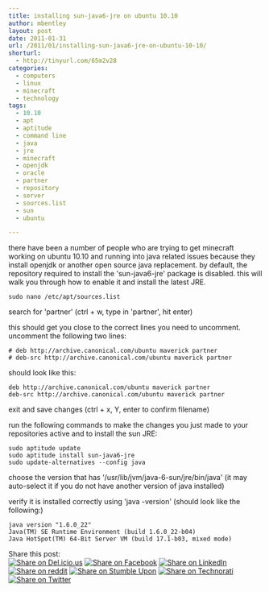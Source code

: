 ```yaml
---
title: installing sun-java6-jre on ubuntu 10.10
author: mbentley
layout: post
date: 2011-01-31
url: /2011/01/installing-sun-java6-jre-on-ubuntu-10-10/
shorturl:
  - http://tinyurl.com/65m2v28
categories:
  - computers
  - linux
  - minecraft
  - technology
tags:
  - 10.10
  - apt
  - aptitude
  - command line
  - java
  - jre
  - minecraft
  - openjdk
  - oracle
  - partner
  - repository
  - server
  - sources.list
  - sun
  - ubuntu

---
```

there have been a number of people who are trying to get minecraft working on ubuntu 10.10 and running into java related issues because they install openjdk or another open source java replacement. by default, the repository required to install the 'sun-java6-jre' package is disabled. this will walk you through how to enable it and install the latest JRE.
```
sudo nano /etc/apt/sources.list
```

search for 'partner' (ctrl + w, type in 'partner', hit enter)

this should get you close to the correct lines you need to uncomment. uncomment the following two lines:
```
# deb http://archive.canonical.com/ubuntu maverick partner
# deb-src http://archive.canonical.com/ubuntu maverick partner
```

should look like this:
```
deb http://archive.canonical.com/ubuntu maverick partner
deb-src http://archive.canonical.com/ubuntu maverick partner
```

exit and save changes (ctrl + x, Y, enter to confirm filename)

run the following commands to make the changes you just made to your repositories active and to install the sun JRE:
```
sudo aptitude update
sudo aptitude install sun-java6-jre
sudo update-alternatives --config java
```

choose the version that has '/usr/lib/jvm/java-6-sun/jre/bin/java' (it may auto-select it if you do not have another version of java installed)

verify it is installed correctly using 'java -version' (should look like the following:)
```
java version "1.6.0_22"
Java(TM) SE Runtime Environment (build 1.6.0_22-b04)
Java HotSpot(TM) 64-Bit Server VM (build 17.1-b03, mixed mode)
```

<!-- Social Bookmarks BEGIN -->

<p class="postcats">
  Share this post:<br /><a onclick="window.open(this.href, '_blank', 'scrollbars=yes,menubar=no,height=600,width=750,resizable=yes,toolbar=no,location=no,status=no'); return false;" href="http://del.icio.us/post?url=http://tinyurl.com/65m2v28&title=installing+sun-java6-jre+on+ubuntu+10.10" rel="nofollow" title="Share on Del.icio.us"><img class="social_img" src="/wp-content/plugins/social-bookmarks/images/delicious.png" title="Share on Del.icio.us" alt="Share on Del.icio.us" /></a> <a onclick="window.open(this.href, '_blank', 'scrollbars=yes,menubar=no,height=600,width=750,resizable=yes,toolbar=no,location=no,status=no'); return false;" href="http://www.facebook.com/sharer.php?u=http://tinyurl.com/65m2v28" rel="nofollow" title="Share on Facebook"><img class="social_img" src="/wp-content/plugins/social-bookmarks/images/facebook.png" title="Share on Facebook" alt="Share on Facebook" /></a> <a onclick="window.open(this.href, '_blank', 'scrollbars=yes,menubar=no,height=600,width=750,resizable=yes,toolbar=no,location=no,status=no'); return false;" href="http://www.linkedin.com/shareArticle?mini=true&url=http://tinyurl.com/65m2v28&title=installing+sun-java6-jre+on+ubuntu+10.10" rel="nofollow" title="Share on LinkedIn"><img class="social_img" src="/wp-content/plugins/social-bookmarks/images/linkedin.png" title="Share on LinkedIn" alt="Share on LinkedIn" /></a> <a onclick="window.open(this.href, '_blank', 'scrollbars=yes,menubar=no,height=600,width=750,resizable=yes,toolbar=no,location=no,status=no'); return false;" href="http://reddit.com/submit?url=http://tinyurl.com/65m2v28&title=installing+sun-java6-jre+on+ubuntu+10.10" rel="nofollow" title="Share on reddit"><img class="social_img" src="/wp-content/plugins/social-bookmarks/images/reddit.png" title="Share on reddit" alt="Share on reddit" /></a> <a onclick="window.open(this.href, '_blank', 'scrollbars=yes,menubar=no,height=600,width=750,resizable=yes,toolbar=no,location=no,status=no'); return false;" href="http://www.stumbleupon.com/submit?url=http://tinyurl.com/65m2v28&title=installing+sun-java6-jre+on+ubuntu+10.10" rel="nofollow" title="Share on Stumble Upon"><img class="social_img" src="/wp-content/plugins/social-bookmarks/images/stumbleupon.png" title="Share on Stumble Upon" alt="Share on Stumble Upon" /></a> <a onclick="window.open(this.href, '_blank', 'scrollbars=yes,menubar=no,height=600,width=750,resizable=yes,toolbar=no,location=no,status=no'); return false;" href="http://www.technorati.com/faves?add=http://tinyurl.com/65m2v28" rel="nofollow" title="Share on Technorati"><img class="social_img" src="/wp-content/plugins/social-bookmarks/images/technorati.png" title="Share on Technorati" alt="Share on Technorati" /></a> <a onclick="window.open(this.href, '_blank', 'scrollbars=yes,menubar=no,height=600,width=750,resizable=yes,toolbar=no,location=no,status=no'); return false;" href="http://twitter.com/home/?status=installing+sun-java6-jre+on+ubuntu+10.10+@+http://tinyurl.com/65m2v28" rel="nofollow" title="Share on Twitter"><img class="social_img" src="/wp-content/plugins/social-bookmarks/images/twitter.png" title="Share on Twitter" alt="Share on Twitter" /></a> <br />
</p>

<!-- Social Bookmarks END -->
